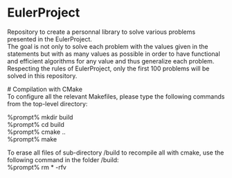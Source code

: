 # EulerProject  
Repository to create a personnal library to solve various problems presented in the EulerProject.  
The goal is not only to solve each problem with the values given in the statements but with as many values as possible in order to have functional and efficient algorithms for any value and thus generalize each problem.  
Respecting the rules of EulerProject, only the first 100 problems will be solved in this repository.  

# Compilation with CMake  
To configure all the relevant Makefiles, please type the following commands from the top-level directory:

%prompt% mkdir build  
%prompt% cd build  
%prompt% cmake  ..  
%prompt% make  

To erase all files of sub-directory /build to recompile all with cmake, use the following command in the folder /build:  
%prompt% rm * -rfv